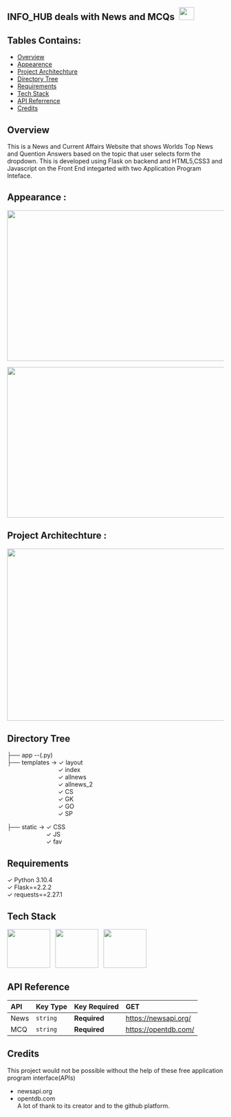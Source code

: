 
## INFO_HUB deals with News and MCQs &nbsp;<img src="https://user-images.githubusercontent.com/125151906/220065960-b3a4fb32-bba8-4882-bb54-ecc3f2c19a7b.png" width="35" height="30">



## Tables Contains:
- [Overview](https://awesomeopensource.com/project/elangosundar/awesome-README-templates)
- [Appearence](https://awesomeopensource.com/project/elangosundar/awesome-README-templates)
- [Project Architechture](https://awesomeopensource.com/project/elangosundar/awesome-README-templates)
- [Directory Tree](https://awesomeopensource.com/project/elangosundar/awesome-README-templates)
- [Requirements](https://awesomeopensource.com/project/elangosundar/awesome-README-templates)
- [Tech Stack](https://awesomeopensource.com/project/elangosundar/awesome-README-templates)
- [API Referrence](https://awesomeopensource.com/project/elangosundar/awesome-README-templates)
- [Credits](https://awesomeopensource.com/project/elangosundar/awesome-README-templates)

## Overview
This is a News and Current Affairs Website that shows Worlds Top News and Quention Answers based on the topic that user selects form the dropdown. This is developed using Flask on backend and HTML5,CSS3 and Javascript on the Front End integarted with two Application Program Inteface.

## Appearance : 
<p align="left"><img src="https://user-images.githubusercontent.com/125151906/220062212-dd0509d7-bb78-475b-ba30-00eac29ba80b.png" width="620" height="350"><p align=right>
<img src="https://user-images.githubusercontent.com/125151906/220062420-4566e703-b9d5-4311-97fb-5c056f5ff250.png" width="620" height="350"></p></p>

## Project Architechture :
<p align="left"><img src="https://user-images.githubusercontent.com/125151906/220064416-01668612-e6d7-4ca6-8926-0c69db8f3e66.jpeg" width="630" height="400" ></p>

## Directory Tree
├── app --(.py)<br>
├── templates -> ✓ layout<br>
                  &nbsp; &nbsp; &nbsp; &nbsp; &nbsp; &nbsp; &nbsp; &nbsp; &nbsp; &nbsp;&nbsp;&nbsp; &nbsp; &nbsp; &nbsp;&nbsp;&nbsp;  ✓ index <br>
                  &nbsp; &nbsp; &nbsp; &nbsp; &nbsp; &nbsp; &nbsp; &nbsp; &nbsp; &nbsp;&nbsp;&nbsp; &nbsp; &nbsp; &nbsp;&nbsp;&nbsp;  ✓ allnews <br>
                  &nbsp; &nbsp; &nbsp; &nbsp; &nbsp; &nbsp; &nbsp; &nbsp; &nbsp; &nbsp;&nbsp;&nbsp; &nbsp; &nbsp; &nbsp;&nbsp;&nbsp;  ✓ allnews_2 <br>
                  &nbsp; &nbsp; &nbsp; &nbsp; &nbsp; &nbsp; &nbsp; &nbsp; &nbsp; &nbsp;&nbsp;&nbsp; &nbsp; &nbsp; &nbsp;&nbsp;&nbsp;  ✓ CS <br>
                  &nbsp; &nbsp; &nbsp; &nbsp; &nbsp; &nbsp; &nbsp; &nbsp; &nbsp; &nbsp;&nbsp;&nbsp; &nbsp; &nbsp; &nbsp;&nbsp;&nbsp;  ✓ GK <br>
                  &nbsp; &nbsp; &nbsp; &nbsp; &nbsp; &nbsp; &nbsp; &nbsp; &nbsp; &nbsp;&nbsp;&nbsp; &nbsp; &nbsp; &nbsp;&nbsp;&nbsp;  ✓ GO <br>
                  &nbsp; &nbsp; &nbsp; &nbsp; &nbsp; &nbsp; &nbsp; &nbsp; &nbsp; &nbsp;&nbsp;&nbsp; &nbsp; &nbsp; &nbsp;&nbsp;&nbsp;  ✓ SP <br>
                
├── static  -> ✓ CSS <br>
                 &nbsp; &nbsp; &nbsp; &nbsp; &nbsp; &nbsp; &nbsp; &nbsp; &nbsp; &nbsp; &nbsp;&nbsp; ✓ JS <br>
                 &nbsp; &nbsp; &nbsp; &nbsp; &nbsp; &nbsp; &nbsp; &nbsp; &nbsp; &nbsp; &nbsp;&nbsp; ✓ fav <br>


## Requirements
✓ Python 3.10.4 <br>
✓ Flask==2.2.2 <br>
✓ requests==2.27.1

## Tech Stack 
<p><img src="https://user-images.githubusercontent.com/125151906/220073302-61e5bb1b-d55e-453f-9c1e-3cd0bd64e4f2.png" width="100" height="90">&nbsp;&nbsp;
<img src="https://user-images.githubusercontent.com/125151906/220073757-cd7e8803-b747-4c95-b610-65517748763b.png" width="100" height="90">&nbsp;&nbsp;
<img src="https://user-images.githubusercontent.com/125151906/220073830-139d882a-2a16-464d-b7ca-9dc6847d7182.png" width="100" height="90">&nbsp;&nbsp;</p>


## API Reference
| API	        |  Key Type    | Key Required     |      GET 	           |
| :-------- 	| :------- 	   | :--------------- |:---------------
|News 	      | `string` 	   | **Required**     |https://newsapi.org/  |
|MCQ   	      | `string` 	   | **Required**     |	https://opentdb.com/ |

## Credits
This project would not be possible without the help of these free application program interface(APIs)
- newsapi.org
- opentdb.com<br>
A lot of thank to its creator and to the github platform.
